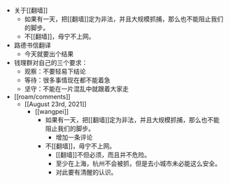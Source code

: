 - 关于[[翻墙]]
    - 如果有一天，把[[翻墙]]定为非法，并且大规模抓捕，那么也不能阻止我们的脚步。
    - 不[[翻墙]]，毋宁不上网。
- 路德书信翻译
    - 今天就要出个结果
- 钱理群对自己的三个要求：
    - 观察：不要轻易下结论
    - 等待：很多事情现在都不能着急
    - 坚守：不能在一片混乱中就跟着大家走
- [[roam/comments]]
    - [[August 23rd, 2021]]
        - [[wangpei]]
            - 如果有一天，把[[翻墙]]定为非法，并且大规模抓捕，那么也不能阻止我们的脚步。
                - 增加一条评论
            - 不[[翻墙]]，毋宁不上网。
                - [[翻墙]]不但必须，而且并不危险。
                - 至少在上海，杭州不会被抓，但是去小城市未必能这么安全。
                - 对此要有清醒的认识。
